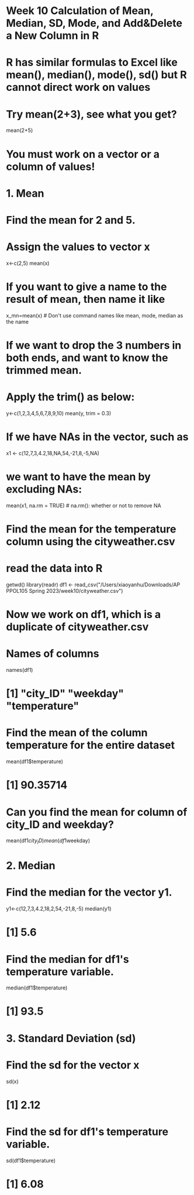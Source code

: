 # Week 10 Calculation of Mean, Median, SD, Mode, and Add&Delete a New Column in R

# R has similar formulas to Excel like mean(), median(), mode(), sd() but R cannot direct work on values
# Try mean(2+3), see what you get?
mean(2+5)
# You must work on a vector or a column of values!
# 1. Mean
# Find the mean for 2 and 5.
# Assign the values to vector x
x<-c(2,5) 
mean(x) 
# If you want to give a name to the result of mean, then name it like
x_mn=mean(x)  # Don't use command names like mean, mode, median as the name

# If we want to drop the 3 numbers in both ends, and want to know the trimmed mean. 
# Apply the trim() as below:
y<-c(1,2,3,4,5,6,7,8,9,10)
mean(y, trim = 0.3)

# If we have NAs in the vector, such as 
x1 <- c(12,7,3,4.2,18,NA,54,-21,8,-5,NA)
# we want to have the mean by excluding NAs:
mean(x1, na.rm = TRUE)  # na.rm(): whether or not to remove NA

# Find the mean for the temperature column using the cityweather.csv
# read the data into R
getwd()
library(readr)
df1 <- read_csv("/Users/xiaoyanhu/Downloads/AP PPOL105 Spring 2023/week10/cityweather.csv") 
# Now we work on df1, which is a duplicate of cityweather.csv
# Names of columns
names(df1)   
# [1] "city_ID" "weekday" "temperature"  
# Find the mean of the column temperature for the entire dataset
mean(df1$temperature)  
# [1] 90.35714
# Can you find the mean for column of city_ID and weekday?
mean(df1$city_ID)
mean(df1$weekday)

# 2. Median 
# Find the median for the vector y1.
y1<-c(12,7,3,4.2,18,2,54,-21,8,-5)
median(y1)   
# [1] 5.6

# Find the median for df1's temperature variable.
median(df1$temperature) 
# [1] 93.5

# 3. Standard Deviation (sd)
# Find the sd for the vector x
sd(x)
# [1] 2.12

# Find the sd for df1's temperature variable.
sd(df1$temperature)
# [1] 6.08
